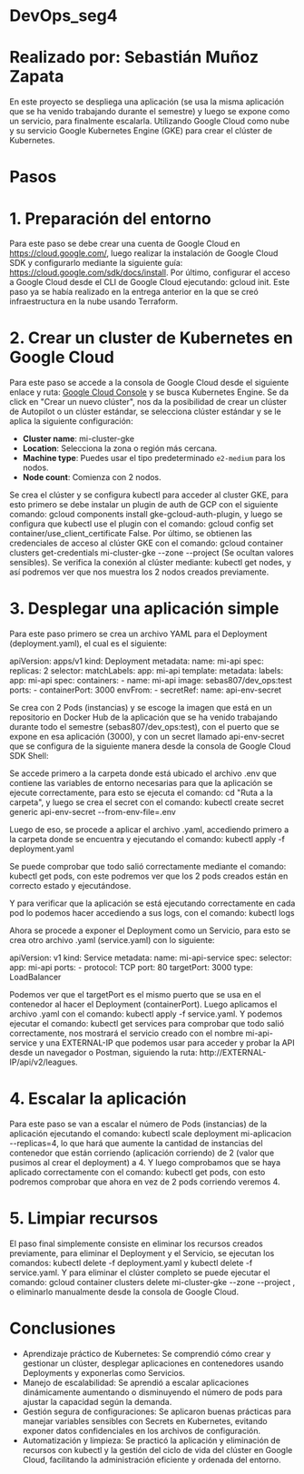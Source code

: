 # DevOps_seg4

# Realizado por: Sebastián Muñoz Zapata

En este proyecto se despliega una aplicación (se usa la misma aplicación que se ha venido trabajando durante el semestre) y luego se expone como un servicio, para finalmente escalarla. Utilizando Google Cloud como nube y su servicio Google Kubernetes Engine (GKE) para crear el clúster de Kubernetes.

# Pasos

# 1. Preparación del entorno

Para este paso se debe crear una cuenta de Google Cloud en https://cloud.google.com/, luego realizar la instalación de Google Cloud SDK y configurarlo mediante la siguiente guía: https://cloud.google.com/sdk/docs/install. Por último, configurar el acceso a Google Cloud desde el CLI de Google Cloud ejecutando: gcloud init.
Este paso ya se había realizado en la entrega anterior en la que se creó infraestructura en la nube usando Terraform.

# 2. Crear un cluster de Kubernetes en Google Cloud

Para este paso se accede a la consola de Google Cloud desde el siguiente enlace y ruta: [Google Cloud Console](https://console.cloud.google.com/) y se busca Kubernetes Engine.
Se da click en "Crear un nuevo clúster", nos da la posibilidad de crear un clúster de Autopilot o un clúster estándar, se selecciona clúster estándar y se le aplica la siguiente configuración:

- **Cluster name**: mi-cluster-gke
- **Location**: Selecciona la zona o región más cercana.
- **Machine type**: Puedes usar el tipo predeterminado `e2-medium` para los nodos.
- **Node count**: Comienza con 2 nodos.

Se crea el clúster y se configura kubectl para acceder al cluster GKE, para esto primero se debe instalar un plugin de auth de GCP con el siguiente comando: gcloud components install gke-gcloud-auth-plugin, y luego se configura que kubectl use el plugin con el comando: gcloud config set container/use_client_certificate False.
Por último, se obtienen las credenciales de acceso al clúster GKE con el comando: gcloud container clusters get-credentials mi-cluster-gke --zone <zona> --project <tu-proyecto> (Se ocultan valores sensibles).
Se verifica la conexión al clúster mediante: kubectl get nodes, y así podremos ver que nos muestra los 2 nodos creados previamente.

# 3. Desplegar una aplicación simple

Para este paso primero se crea un archivo YAML para el Deployment (deployment.yaml), el cual es el siguiente:

apiVersion: apps/v1
kind: Deployment
metadata:
  name: mi-api
spec:
  replicas: 2
  selector:
    matchLabels:
      app: mi-api
  template:
    metadata:
      labels:
        app: mi-api
    spec:
      containers:
      - name: mi-api
        image: sebas807/dev_ops:test
        ports:
        - containerPort: 3000 
        envFrom:
        - secretRef:
            name: api-env-secret 

Se crea con 2 Pods (instancias) y se escoge la imagen que está en un repositorio en Docker Hub de la aplicación que se ha venido trabajando durante todo el semestre (sebas807/dev_ops:test), con el puerto que se expone en esa aplicación (3000), y con un secret llamado api-env-secret que se configura de la siguiente manera desde la consola de Google Cloud SDK Shell:

Se accede primero a la carpeta donde está ubicado el archivo .env que contiene las variables de entorno necesarias para que la aplicación se ejecute correctamente, para esto se ejecuta el comando: cd "Ruta a la carpeta", y luego se crea el secret con el comando: kubectl create secret generic api-env-secret --from-env-file=.env

Luego de eso, se procede a aplicar el archivo .yaml, accediendo primero a la carpeta donde se encuentra y ejecutando el comando: kubectl apply -f deployment.yaml

Se puede comprobar que todo salió correctamente mediante el comando: kubectl get pods, con este podremos ver que los 2 pods creados están en correcto estado y ejecutándose.

Y para verificar que la aplicación se está ejecutando correctamente en cada pod lo podemos hacer accediendo a sus logs, con el comando: kubectl logs <nombre-del-pod>

Ahora se procede a exponer el Deployment como un Servicio, para esto se crea otro archivo .yaml (service.yaml) con lo siguiente:

apiVersion: v1
kind: Service
metadata:
  name: mi-api-service
spec:
  selector:
    app: mi-api
  ports:
    - protocol: TCP
      port: 80
      targetPort: 3000
  type: LoadBalancer

Podemos ver que el targetPort es el mismo puerto que se usa en el contenedor al hacer el Deployment (containerPort).
Luego aplicamos el archivo .yaml con el comando: kubectl apply -f service.yaml. Y podemos ejecutar el comando: kubectl get services para comprobar que todo salió correctamente, nos mostrará el servicio creado con el nombre mi-api-service y una EXTERNAL-IP que podemos usar para acceder y probar la API desde un navegador o Postman, siguiendo la ruta: http://EXTERNAL-IP/api/v2/leagues.

# 4. Escalar la aplicación

Para este paso se van a escalar el número de Pods (instancias) de la aplicación ejecutando el comando: kubectl scale deployment mi-aplicacion --replicas=4, lo que hará que aumente la cantidad de instancias del contenedor que están corriendo (aplicación corriendo) de 2 (valor que pusimos al crear el deployment) a 4. Y luego comprobamos que se haya aplicado correctamente con el comando:  kubectl get pods, con esto podremos comprobar que ahora en vez de 2 pods corriendo veremos 4.


# 5. Limpiar recursos

El paso final simplemente consiste en eliminar los recursos creados previamente, para eliminar el Deployment y el Servicio, se ejecutan los comandos: kubectl delete -f deployment.yaml y kubectl delete -f service.yaml. 
Y para eliminar el clúster completo se puede ejecutar el comando: gcloud container clusters delete mi-cluster-gke --zone <zona> --project <tu-proyecto>, o eliminarlo manualmente desde la consola de Google Cloud.

# Conclusiones

- Aprendizaje práctico de Kubernetes: Se comprendió cómo crear y gestionar un clúster, desplegar aplicaciones en contenedores usando Deployments y exponerlas como Servicios.
- Manejo de escalabilidad: Se aprendió a escalar aplicaciones dinámicamente aumentando o disminuyendo el número de pods para ajustar la capacidad según la demanda.
- Gestión segura de configuraciones: Se aplicaron buenas prácticas para manejar variables sensibles con Secrets en Kubernetes, evitando exponer datos confidenciales en los archivos de configuración.
- Automatización y limpieza: Se practicó la aplicación y eliminación de recursos con kubectl y la gestión del ciclo de vida del clúster en Google Cloud, facilitando la administración eficiente y ordenada del entorno.


